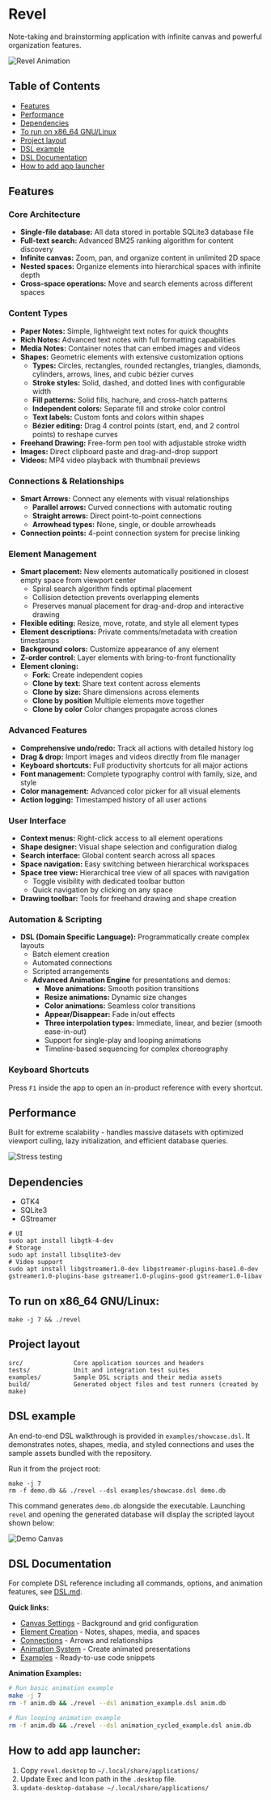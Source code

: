 # Revel

Note-taking and brainstorming application with infinite canvas and powerful organization features.

![Revel Animation](examples/revel_animation.gif)

## Table of Contents

* [Features](#features)
* [Performance](#performance)
* [Dependencies](#dependencies)
* [To run on x86_64 GNU/Linux](#to-run-on-x86_64-gnulinux)
* [Project layout](#project-layout)
* [DSL example](#dsl-example)
* [DSL Documentation](#dsl-documentation)
* [How to add app launcher](#how-to-add-app-launcher)

## Features

### Core Architecture
* **Single-file database:** All data stored in portable SQLite3 database file
* **Full-text search:** Advanced BM25 ranking algorithm for content discovery
* **Infinite canvas:** Zoom, pan, and organize content in unlimited 2D space
* **Nested spaces:** Organize elements into hierarchical spaces with infinite depth
* **Cross-space operations:** Move and search elements across different spaces

### Content Types
* **Paper Notes:** Simple, lightweight text notes for quick thoughts
* **Rich Notes:** Advanced text notes with full formatting capabilities
* **Media Notes:** Container notes that can embed images and videos
* **Shapes:** Geometric elements with extensive customization options
    * **Types:** Circles, rectangles, rounded rectangles, triangles, diamonds, cylinders, arrows, lines, and cubic bézier curves
    * **Stroke styles:** Solid, dashed, and dotted lines with configurable width
    * **Fill patterns:** Solid fills, hachure, and cross-hatch patterns
    * **Independent colors:** Separate fill and stroke color control
    * **Text labels:** Custom fonts and colors within shapes
    * **Bézier editing:** Drag 4 control points (start, end, and 2 control points) to reshape curves
* **Freehand Drawing:** Free-form pen tool with adjustable stroke width
* **Images:** Direct clipboard paste and drag-and-drop support
* **Videos:** MP4 video playback with thumbnail previews

### Connections & Relationships
* **Smart Arrows:** Connect any elements with visual relationships
    * **Parallel arrows:** Curved connections with automatic routing
    * **Straight arrows:** Direct point-to-point connections
    * **Arrowhead types:** None, single, or double arrowheads
* **Connection points:** 4-point connection system for precise linking

### Element Management
* **Smart placement:** New elements automatically positioned in closest empty space from viewport center
    * Spiral search algorithm finds optimal placement
    * Collision detection prevents overlapping elements
    * Preserves manual placement for drag-and-drop and interactive drawing
* **Flexible editing:** Resize, move, rotate, and style all element types
* **Element descriptions:** Private comments/metadata with creation timestamps
* **Background colors:** Customize appearance of any element
* **Z-order control:** Layer elements with bring-to-front functionality
* **Element cloning:**
    * **Fork:** Create independent copies
    * **Clone by text:** Share text content across elements
    * **Clone by size:** Share dimensions across elements
    * **Clone by position** Multiple elements move together
    * **Clone by color** Color changes propagate across clones

### Advanced Features
* **Comprehensive undo/redo:** Track all actions with detailed history log
* **Drag & drop:** Import images and videos directly from file manager
* **Keyboard shortcuts:** Full productivity shortcuts for all major actions
* **Font management:** Complete typography control with family, size, and style
* **Color management:** Advanced color picker for all visual elements
* **Action logging:** Timestamped history of all user actions

### User Interface
* **Context menus:** Right-click access to all element operations
* **Shape designer:** Visual shape selection and configuration dialog
* **Search interface:** Global content search across all spaces
* **Space navigation:** Easy switching between hierarchical workspaces
* **Space tree view:** Hierarchical tree view of all spaces with navigation
    * Toggle visibility with dedicated toolbar button
    * Quick navigation by clicking on any space
* **Drawing toolbar:** Tools for freehand drawing and shape creation

### Automation & Scripting
* **DSL (Domain Specific Language):** Programmatically create complex layouts
    * Batch element creation
    * Automated connections
    * Scripted arrangements
    * **Advanced Animation Engine** for presentations and demos:
        * **Move animations:** Smooth position transitions
        * **Resize animations:** Dynamic size changes
        * **Color animations:** Seamless color transitions
        * **Appear/Disappear:** Fade in/out effects
        * **Three interpolation types:** Immediate, linear, and bezier (smooth ease-in-out)
        * Support for single-play and looping animations
        * Timeline-based sequencing for complex choreography

### Keyboard Shortcuts

Press `F1` inside the app to open an in-product reference with every shortcut.

## Performance

Built for extreme scalability - handles massive datasets with optimized viewport culling, lazy initialization, and efficient database queries.

![Stress testing](examples/media/10_000.jpg)

## Dependencies

* GTK4
* SQLite3
* GStreamer

```
# UI
sudo apt install libgtk-4-dev
# Storage
sudo apt install libsqlite3-dev
# Video support
sudo apt install libgstreamer1.0-dev libgstreamer-plugins-base1.0-dev gstreamer1.0-plugins-base gstreamer1.0-plugins-good gstreamer1.0-libav
```

## To run on x86_64 GNU/Linux:

`make -j 7 && ./revel`

## Project layout

```
src/              Core application sources and headers
tests/            Unit and integration test suites
examples/         Sample DSL scripts and their media assets
build/            Generated object files and test runners (created by make)
```

## DSL example

An end-to-end DSL walkthrough is provided in `examples/showcase.dsl`. It
demonstrates notes, shapes, media, and styled connections and uses the sample
assets bundled with the repository.

Run it from the project root:

```
make -j 7
rm -f demo.db && ./revel --dsl examples/showcase.dsl demo.db
```

This command generates `demo.db` alongside the executable. Launching `revel` and
opening the generated database will display the scripted layout shown below:

![Demo Canvas](examples/media/demo.jpg)

## DSL Documentation

For complete DSL reference including all commands, options, and animation features, see [DSL.md](DSL.md).

**Quick links:**
- [Canvas Settings](DSL.md#canvas-settings) - Background and grid configuration
- [Element Creation](DSL.md#element-creation) - Notes, shapes, media, and spaces
- [Connections](DSL.md#connections) - Arrows and relationships
- [Animation System](DSL.md#animation-system) - Create animated presentations
- [Examples](DSL.md#examples) - Ready-to-use code snippets

**Animation Examples:**
```bash
# Run basic animation example
make -j 7
rm -f anim.db && ./revel --dsl animation_example.dsl anim.db

# Run looping animation example
rm -f anim.db && ./revel --dsl animation_cycled_example.dsl anim.db
```

## How to add app launcher:

1. Copy `revel.desktop` to `~/.local/share/applications/`  
2. Update Exec and Icon path in the `.desktop` file.
3. `update-desktop-database ~/.local/share/applications/`
